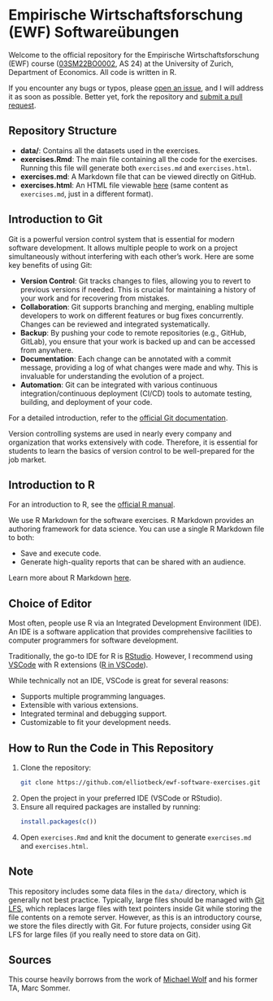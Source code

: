 # Empirische Wirtschaftsforschung (EWF) Softwareübungen

Welcome to the official repository for the Empirische Wirtschaftsforschung (EWF) course
([03SM22BO0002](https://studentservices.uzh.ch/uzh/anonym/vvz/?sap-language=DE&sap-ui-language=DE#/details/2024/003/SM/51110326/50000003/Wirtschaftswissenschaftliche%2520Fakult%25C3%25A4t/51085509/Bachelor%2520of%2520Arts%2520UZH%2520in%2520Wirtschaftswissenschaften%2520(RVO22)/51087264), AS 24) at the University of Zurich, Department of Economics. All code is written in R.

If you encounter any bugs or typos, please 
[open an issue](https://docs.github.com/en/issues/tracking-your-work-with-issues/creating-an-issue),
 and I will address it as soon as possible. Better yet, fork the repository and 
 [submit a pull request](https://docs.github.com/en/pull-requests/collaborating-with-pull-requests/proposing-changes-to-your-work-with-pull-requests/creating-a-pull-request-from-a-fork).

## Repository Structure
- **data/**: Contains all the datasets used in the exercises.
- **exercises.Rmd**: The main file containing all the code for the exercises. Running this file 
will generate both `exercises.md` and `exercises.html`.
- **exercises.md**: A Markdown file that can be viewed directly on GitHub.
- **exercises.html**: An HTML file viewable [here](https://html-preview.github.io/?url=https://github.com/elliotbeck/ewf-software-exercises/blob/main/exercises.html) (same content as `exercises.md`, just in a different format).

## Introduction to Git
Git is a powerful version control system that is essential for modern software development. 
It allows multiple people to work on a project simultaneously without interfering with each other’s 
work. Here are some key benefits of using Git:

- **Version Control**: Git tracks changes to files, allowing you to revert to previous versions 
if needed. This is crucial for maintaining a history of your work and for recovering from mistakes.
- **Collaboration**: Git supports branching and merging, enabling multiple developers to work on 
different features or bug fixes concurrently. Changes can be reviewed and integrated systematically.
- **Backup**: By pushing your code to remote repositories (e.g., GitHub, GitLab), you ensure that 
your work is backed up and can be accessed from anywhere.
- **Documentation**: Each change can be annotated with a commit message, providing a log of what 
changes were made and why. This is invaluable for understanding the evolution of a project.
- **Automation**: Git can be integrated with various continuous integration/continuous deployment 
(CI/CD) tools to automate testing, building, and deployment of your code.

For a detailed introduction, refer to the [official Git documentation](https://git-scm.com/doc).

Version controlling systems are used in nearly every company and organization that works extensively 
with code. Therefore, it is essential for students to learn the basics of version control to be 
well-prepared for the job market.

## Introduction to R
For an introduction to R, see the 
[official R manual](https://cran.r-project.org/doc/manuals/r-release/R-intro.pdf).

We use R Markdown for the software exercises. R Markdown provides an authoring framework for data 
science. You can use a single R Markdown file to both:
- Save and execute code.
- Generate high-quality reports that can be shared with an audience.

Learn more about R Markdown [here](https://rmarkdown.rstudio.com/lesson-1.html).

## Choice of Editor
Most often, people use R via an Integrated Development Environment (IDE). An IDE is a software 
application that provides comprehensive facilities to computer programmers for software development. 

Traditionally, the go-to IDE for R is [RStudio](https://posit.co/download/rstudio-desktop/).
However, I recommend using [VSCode](https://code.visualstudio.com/download) with R extensions ([R in VSCode](https://code.visualstudio.com/docs/languages/r)). 

While technically not an IDE, VSCode is great for several reasons:
- Supports multiple programming languages.
- Extensible with various extensions.
- Integrated terminal and debugging support.
- Customizable to fit your development needs.

## How to Run the Code in This Repository
1. Clone the repository:
   ```bash
   git clone https://github.com/elliotbeck/ewf-software-exercises.git
   ```
2. Open the project in your preferred IDE (VSCode or RStudio).
3. Ensure all required packages are installed by running:
   ```R
   install.packages(c())
   ```
4. Open `exercises.Rmd` and knit the document to generate `exercises.md` and `exercises.html`.

## Note
This repository includes some data files in the `data/` directory, which is generally not best
practice. Typically, large files should be managed with [Git LFS](https://git-lfs.com), which
replaces large files with text pointers inside Git while storing the file contents on a remote
server. However, as this is an introductory course, we store the files directly with Git. For future
projects, consider using Git LFS for large files (if you really need to store data on Git).

## Sources
This course heavily borrows from the work of 
[Michael Wolf](https://www.econ.uzh.ch/en/people/faculty/wolf.html) and his former TA, Marc Sommer.
